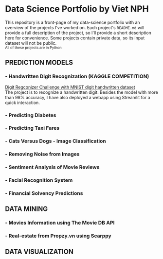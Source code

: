 # Data Science Portfolio by Viet NPH
This repository is a front-page of my data-science portfolio with an overview of the projects I've worked on. Each project's `README.md` will provide a full description of the project, so I'll provide a short description here for convenience. 
Some projects contain private data, so its input dataset will not be public.<br/>
<sub>All of these projects are in Python</sub>

## PREDICTION MODELS

### - Handwritten Digit Recognization (KAGGLE COMPETITION)
[Digit Regconizer Challenge with MNIST digit handwritten dataset](https://github.com/vietthewildman/kaggle-competition-digit-regconizer)<br/>
The project is to recognize a handwritten digit. Besides the model with more than 98% accuracy, I have also deployed a webapp using Streamlit for a quick interaction.

### - Predicting Diabetes


### - Predicting Taxi Fares


### - Cats Versus Dogs - Image Classification


### - Removing Noise from Images


### - Sentiment Analysis of Movie Reviews


### - Facial Recognition System


### - Financial Solvency Predictions

## DATA MINING

### - Movies Information using The Movie DB API

### - Real-estate from Propzy.vn using Scarppy

## DATA VISUALIZATION

### 
